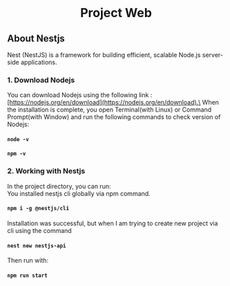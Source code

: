 <a name="readme-top"></a>

<br />
<div align="center">
  <h1 align="center">Project Web</h1>
</div>

## About Nestjs
Nest (NestJS) is a framework for building efficient, scalable Node.js server-side applications.


### 1. Download Nodejs
You can download Nodejs using the following link : [https://nodejs.org/en/download](https://nodejs.org/en/download).\
When the installation is complete, you open Terminal(with Linux) or Command Prompt(with Window) and run the following commands to check version of Nodejs:
#### `node -v`
#### `npm -v`

### 2. Working with Nestjs
In the project directory, you can run:\
You installed nestjs cli globally via npm command.
#### `npm i -g @nestjs/cli`

Installation was successful, but when I am trying to create new project via cli using the command 
#### `nest new nestjs-api`
Then run with:
#### `npm run start`
